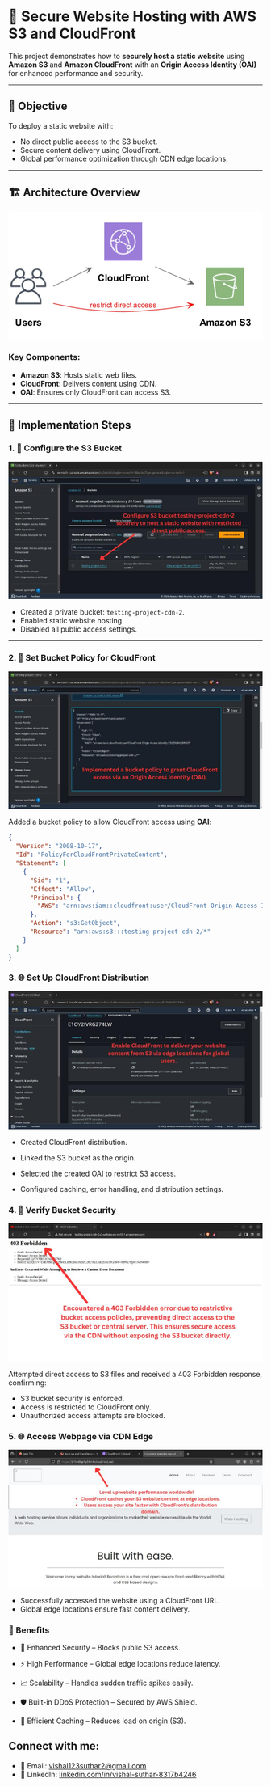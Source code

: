 # 🚀 Secure Website Hosting with AWS S3 and CloudFront

This project demonstrates how to **securely host a static website** using **Amazon S3** and **Amazon CloudFront** with an **Origin Access Identity (OAI)** for enhanced performance and security.

---

## 🔐 Objective

To deploy a static website with:

- No direct public access to the S3 bucket.
- Secure content delivery using CloudFront.
- Global performance optimization through CDN edge locations.

---

## 🏗️ Architecture Overview
![Architecture Overview](./images/arc.jpeg)



### Key Components:
- **Amazon S3**: Hosts static web files.
- **CloudFront**: Delivers content using CDN.
- **OAI**: Ensures only CloudFront can access S3.

---

## 🧱 Implementation Steps

### 1. 🔧 Configure the S3 Bucket

![Overview](./images/1.jpeg)

- Created a private bucket: `testing-project-cdn-2`.
- Enabled static website hosting.
- Disabled all public access settings.

---

### 2. 📝 Set Bucket Policy for CloudFront

![Bucket Policy for CloudFront](./images/4.jpeg)

Added a bucket policy to allow CloudFront access using **OAI**:

```json
{
  "Version": "2008-10-17",
  "Id": "PolicyForCloudFrontPrivateContent",
  "Statement": [
    {
      "Sid": "1",
      "Effect": "Allow",
      "Principal": {
        "AWS": "arn:aws:iam::cloudfront:user/CloudFront Origin Access Identity E3ZZ9L6K8KBRCXF"
      },
      "Action": "s3:GetObject",
      "Resource": "arn:aws:s3:::testing-project-cdn-2/*"
    }
  ]
} 
```


### 3. 🌐 Set Up CloudFront Distribution

![Architecture Overview](./images/3.jpeg)


- Created CloudFront distribution.

-  Linked the S3 bucket as the origin.

- Selected the created OAI to restrict S3 access.

- Configured caching, error handling, and          distribution settings.

### 4. 🚫 Verify Bucket Security

![Security Verification](./images/2.jpeg)

Attempted direct access to S3 files and received a 403 Forbidden response, confirming:

- S3 bucket security is enforced.
- Access is restricted to CloudFront only.
- Unauthorized access attempts are blocked.

### 5. 🌐 Access Webpage via CDN Edge

![CDN Edge Access](./images/5.jpeg)

- Successfully accessed the website using a CloudFront URL.
- Global edge locations ensure fast content delivery.






### 🌟 Benefits

-    🔐 Enhanced Security – Blocks public S3 access.

-  ⚡ High Performance – Global edge locations reduce  latency.

-    📈 Scalability – Handles sudden traffic spikes easily.

-   🛡️ Built-in DDoS Protection – Secured by AWS Shield.

 -   🔄 Efficient Caching – Reduces load on origin (S3).



## Connect with me:


- 📧 Email: [vishal123suthar2@gmail.com](mailto:vishal123suthar2@gmail.com)
- 🔗 LinkedIn: [linkedin.com/in/vishal-suthar-8317b4246](https://www.linkedin.com/in/vishal-suthar-8317b4246)

